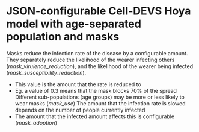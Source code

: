 # JSON-configurable Cell-DEVS Hoya model with age-separated population and masks
Masks reduce the infection rate of the disease by a configurable amount.
They separately reduce the likelihood of the wearer infecting others (*mask_virulence_reduction*), and the likelihood of the wearer being infected (*mask_susceptibility_reduction*).
 - This value is the amount that the rate is reduced to
 - Eg. a value of 0.3 means that the mask blocks 70% of the spread
Different sub-populations (age groups) may be more or less likely to wear masks (*mask_use*)
The amount that the infection rate is slowed depends on the number of people currently infected
 - The amount that the infected amount affects this is configurable (*mask_adoption*)